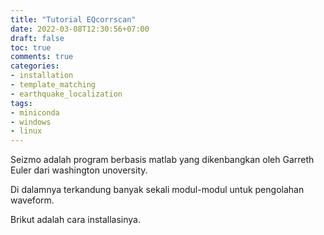 ```yaml
---
title: "Tutorial EQcorrscan"
date: 2022-03-08T12:30:56+07:00
draft: false
toc: true
comments: true
categories:
- installation
- template_matching
- earthquake_localization
tags:
- miniconda
- windows
- linux
---
```

Seizmo adalah program berbasis matlab yang dikenbangkan oleh Garreth Euler dari washington unoversity.

Di dalamnya terkandung banyak sekali modul-modul untuk pengolahan waveform.

Brikut adalah cara installasinya.
